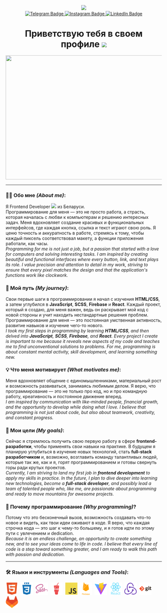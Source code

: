 <div id="header" align="center">
  <img src="https://media.giphy.com/media/iIqmM5tTjmpOB9mpbn/giphy.gif?cid=ecf05e47vmseg4zshww63jpj7oq214iq4lvzuj301r6ya1te&ep=v1_gifs_search&rid=giphy.gif&ct=g" width="350"/>

  <div id="badges">
    <a href="https://t.me/VladLesun" target="_blanck">
      <img src="https://img.shields.io/badge/Telegram-blue?style=for-the-badge&logo=Telegram&logoColor=white" alt="Telegram Badge"/>
    </a>
    <a href="https://www.instagram.com/vladlesun" target="_blanck">
      <img src="https://img.shields.io/badge/Instagram-E4405F?style=for-the-badge&logo=instagram&logoColor=white" alt="Instagram Badge"/>
    </a>
    <a href="https://www.linkedin.com/in/vladlesun/" target="_blanck">
      <img src="https://img.shields.io/badge/LinkedIn-blue?style=for-the-badge&logo=linkedin&logoColor=white" alt="LinkedIn Badge"/>
    </a>
  </div>

  <h1>
    Приветствую тебя в своем профиле
    <img src="https://media.giphy.com/media/hvRJCLFzcasrR4ia7z/giphy.gif" width="30px"/>
  </h1>
</div>

<div align="center">
  <img src="https://media.giphy.com/media/dWesBcTLavkZuG35MI/giphy.gif" width="700" height="400"/>
</div>

  ---
  
  ### 👨‍💻 Обо мне *(About me)*:
  Я Frontend Developer <img src="https://media.giphy.com/media/WUlplcMpOCEmTGBtBW/giphy.gif" width="30"> из Беларуси.   
  Программирование для меня — это не просто работа, а страсть, которая началась с любви к компьютерам и решению интересных задач. Меня вдохновляет создание красивых и функциональных интерфейсов, где каждая кнопка, ссылка и текст играют свою роль. Я ценю точность и аккуратность в работе, стремясь к тому, чтобы каждый пиксель соответствовал макету, а функции приложения работали, как часы.   
  *Programming for me is not just a job, but a passion that started with a love for computers and solving interesting tasks. I am inspired by creating beautiful and functional interfaces where every button, link, and text plays its role. I value precision and attention to detail in my work, striving to ensure that every pixel matches the design and that the application's functions work like clockwork.*

  ### 🚀 Мой путь *(My journey)*:
Свои первые шаги в программировании я начал с изучения **HTML/CSS**, а затем углубился в **JavaScript**, **SCSS**, **Firebase** и **React**. Каждый проект, который я создаю, для меня важен, ведь он раскрывает мой код с новой стороны и учит находить нестандартные решения проблем. Программирование для меня — это постоянная умственная активность, развитие навыков и изучение чего-то нового.   
  *I took my first steps in programming by learning **HTML/CSS**, and then delved into **JavaScript**, **SCSS**, **Firebase**, and **React**. Every project I create is important to me because it reveals new aspects of my code and teaches me to find unconventional solutions to problems. For me, programming is about constant mental activity, skill development, and learning something new.*

  ### 💡 Что меня мотивирует *(What motivates me)*:
Меня вдохновляет общение с единомышленниками, материальный рост и возможность развиваться, занимаясь любимым делом. Я верю, что программирование — это не только про код, но и про командную работу, креативность и постоянное движение вперед.   
  *I am inspired by communication with like-minded people, financial growth, and the opportunity to develop while doing what I love. I believe that programming is not just about code, but also about teamwork, creativity, and constant progress.*

  ### 🎯 Мои цели *(My goals)*:  
Сейчас я стремлюсь получить свою первую работу в сфере **frontend-разработки**, чтобы применять свои навыки на практике. В будущем я планирую углубиться в изучение новых технологий, стать **full-stack разработчиком** и, возможно, возглавить команду талантливых людей, которые так же, как и я, горят программированием и готовы свернуть горы ради крутых проектов.   
  *Currently, I am striving to land my first job in **frontend development** to apply my skills in practice. In the future, I plan to dive deeper into learning new technologies, become a **full-stack developer**, and possibly lead a team of talented people who, like me, are passionate about programming and ready to move mountains for awesome projects.*

  ### 🌟 Почему программирование *(Why programming)*?  
Потому что это бесконечный вызов, возможность создавать что-то новое и видеть, как твои идеи оживают в коде. Я верю, что каждая строчка кода — это шаг к чему-то большему, и я готов идти по этому пути с увлечением и dedication.   
  *Because it is an endless challenge, an opportunity to create something new, and to see your ideas come to life in code. I believe that every line of code is a step toward something greater, and I am ready to walk this path with passion and dedication.*

---
  
### :hammer_and_wrench: Языки и инструменты *(Languages and Tools)*:
  <div>
    <img src="https://github.com/devicons/devicon/blob/master/icons/html5/html5-original.svg" title="HTML5" alt="HTML" width="40" height="40"/>&nbsp;
    <img src="https://github.com/devicons/devicon/blob/master/icons/css3/css3-plain-wordmark.svg"  title="CSS3" alt="CSS" width="40" height="40"/>&nbsp;
    <img src="https://github.com/devicons/devicon/blob/master/icons/sass/sass-original.svg"  title="Sass" alt="Sass" width="40" height="40"/>&nbsp;
    <img src="https://github.com/devicons/devicon/blob/master/icons/gulp/gulp-plain.svg" title="Gulp" **alt="Gulp" width="40" height="40"/>&nbsp;
    <img src="https://github.com/devicons/devicon/blob/master/icons/javascript/javascript-original.svg" title="JavaScript" alt="JavaScript" width="40" height="40"/>&nbsp;
    <img src="https://github.com/devicons/devicon/blob/master/icons/firebase/firebase-plain-wordmark.svg" title="Firebase" alt="Firebase" width="40" height="40"/>&nbsp;
    <img src="https://github.com/devicons/devicon/blob/master/icons/vitejs/vitejs-original.svg" title="Vite" alt="Vite" width="40" height="40"/>&nbsp;
    <img src="https://github.com/devicons/devicon/blob/master/icons/react/react-original-wordmark.svg" title="React" alt="React" width="40" height="40"/>&nbsp;
    <img src="https://github.com/devicons/devicon/blob/master/icons/redux/redux-original.svg" title="Redux" alt="Redux " width="40" height="40"/>&nbsp;
    <img src="https://github.com/devicons/devicon/blob/master/icons/git/git-original-wordmark.svg" title="Git" **alt="Git" width="40" height="40"/>&nbsp;
    <img src="https://github.com/devicons/devicon/blob/master/icons/gitlab/gitlab-original.svg" title="GitLab" **alt="GitLab" width="40" height="40"/>
  </div>



